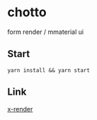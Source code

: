 # chotto

form render / mmaterial ui


## Start
```
yarn install && yarn start
```

## Link

[x-render](https://x-render.gitee.io/)
